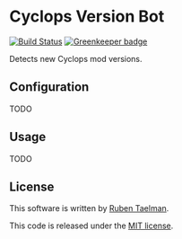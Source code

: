 # Cyclops Version Bot

[![Build Status](https://travis-ci.org/CyclopsMC/version-bot.svg?branch=master)](https://travis-ci.org/CyclopsMC/version-bot)
[![Greenkeeper badge](https://badges.greenkeeper.io/CyclopsMC/version-bot.svg)](https://greenkeeper.io/)

Detects new Cyclops mod versions.

## Configuration

TODO

## Usage

TODO

## License
This software is written by [Ruben Taelman](http://rubensworks.net/).

This code is released under the [MIT license](http://opensource.org/licenses/MIT).
